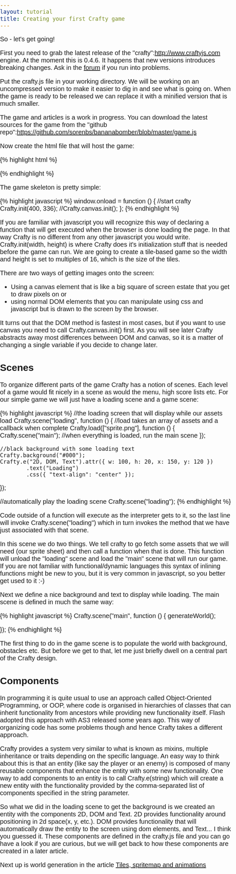 ```yaml
---
layout: tutorial
title: Creating your first Crafty game
---
```


So - let's get going!

First you need to grab the latest release of the "crafty":http://www.craftyjs.com engine. At the moment this is 0.4.6. It happens that new versions introduces breaking changes. Ask in the [forum](https://groups.google.com/forum/#!forum/craftyjs) if you run into problems. 

Put the crafty.js file in your working directory.
We will be working on an uncompressed version to make it easier to dig in and see what is going on. When the game is ready to be released we can replace it with a minified version that is much smaller.

The game and articles is a work in progress. You can download the latest sources for the game from the "github repo":https://github.com/sorenbs/bananabomber/blob/master/game.js

Now create the html file that will host the game:

{% highlight html %}
<!DOCTYPE html>
<head>
    <script type="text/javascript" src="crafty.js"></script>
    <script type="text/javascript" src="game.js"></script>
    <title>My Crafty Game</title>
    <style>
    body, html { margin:0; padding: 0; overflow:hidden; font-family:Arial; font-size:20px }
    #cr-stage { border:2px solid black; margin:5px auto; color:white }
    </style>
</head>
<body>
</body>
</html>
{% endhighlight %}

The game skeleton is pretty simple:

{% highlight javascript %}
window.onload = function () {
    //start crafty
    Crafty.init(400, 336);
    //Crafty.canvas.init();
};
{% endhighlight %}

If you are familiar with javascript you will recognize this way of declaring a function that will get executed when the browser is done loading the page. In that way Crafty is no different from any other javascript you would write.
Crafty.init(width, height) is where Crafty does it's initialization stuff that is needed before the game can run.
We are going to create a tile-based game so the width and height is set to multiples of 16, which is the size of the tiles.

There are two ways of getting images onto the screen: 

* Using a canvas element that is like a big square of screen estate that you get to draw pixels on or 
* using normal DOM elements that you can manipulate using css and javascript but is drawn to the screen by the browser. 

It turns out that the DOM method is fastest in most cases, but if you want to use canvas you need to call Crafty.canvas.init() first. As you will see later Crafty abstracts away most differences between DOM and canvas, so it is a matter of changing a single variable if you decide to change later.

## Scenes

To organize different parts of the game Crafty has a notion of scenes. Each level of a game would fit nicely in a scene as would the menu, high score lists etc. 
For our simple game we will just have a loading scene and a game scene:

{% highlight javascript %}
//the loading screen that will display while our assets load
Crafty.scene("loading", function () {
    //load takes an array of assets and a callback when complete
    Crafty.load(["sprite.png"], function () {
        Crafty.scene("main"); //when everything is loaded, run the main scene
    });

    //black background with some loading text
    Crafty.background("#000");
    Crafty.e("2D, DOM, Text").attr({ w: 100, h: 20, x: 150, y: 120 })
            .text("Loading")
            .css({ "text-align": "center" });
});

//automatically play the loading scene
Crafty.scene("loading");
{% endhighlight %}

Code outside of a function will execute as the interpreter gets to it, so the last line will invoke Crafty.scene("loading") which in turn invokes the method that we have just associated with that scene.

In this scene we do two things. We tell crafty to go fetch some assets that we will need (our sprite sheet) and then call a function when that is done. This function will unload the "loading" scene and load the "main" scene that will run our game. If you are not familiar with functional/dynamic languages this syntax of inlining functions might be new to you, but it is very common in javascript, so you better get used to it :-)

Next we define a nice background and text to display while loading. The main scene is defined in much the same way:

{% highlight javascript %}
Crafty.scene("main", function () {
    generateWorld();

});
{% endhighlight %}

The first thing to do in the game scene is to populate the world with background, obstacles etc. But before we get to that, let me just briefly dwell on a central part of the Crafty design.

## Components

In programming it is quite usual to use an approach called Object-Oriented Programming, or OOP, where code is organised in hierarchies of classes that can inherit functionality from ancestors while providing new functionality itself. Flash adopted this approach with AS3 released some years ago. This way of organizing code has some problems though and hence Crafty takes a different approach.

Crafty provides a system very similar to what is known as mixins, multiple inheritance or traits depending on the specific language. An easy way to think about this is that an entity (like say the player or an enemy) is composed of many reusable components that enhance the entity with some new functionality. One way to add components to an entity is to call Crafty.e(string) which will create a new entity with the functionality provided by the comma-separated list of components specified in the string parameter. 

So what we did in the loading scene to get the background is we created an entity with the components 2D, DOM and Text. 2D provides functionality around positioning in 2d space(x, y, etc.). DOM provides functionality that will automatically draw the entity to the screen using dom elements, and Text... I think you guessed it. These components are defined in the crafty.js file and you can go have a look if you are curious, but we will get back to how these components are created in a later article.


Next up is world generation in the article [Tiles, spritemap and animations](graphics)
